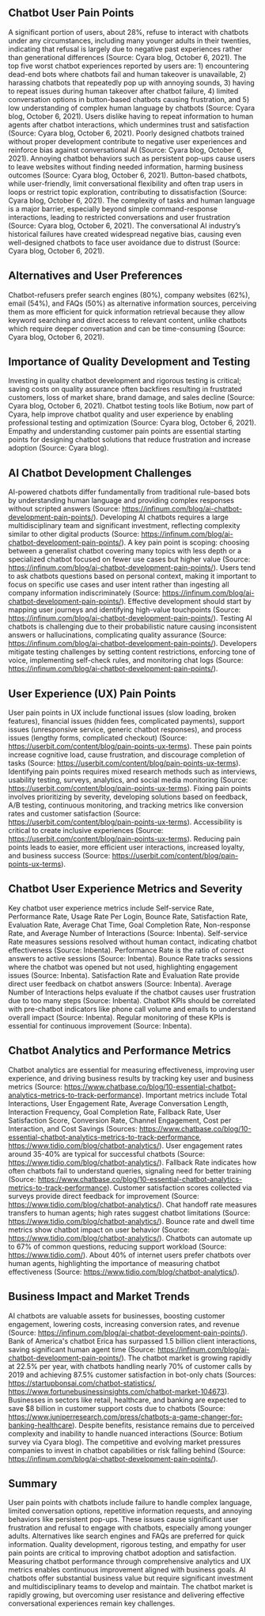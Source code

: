 ## Chatbot User Pain Points
A significant portion of users, about 28%, refuse to interact with chatbots under any circumstances, including many younger adults in their twenties, indicating that refusal is largely due to negative past experiences rather than generational differences (Source: Cyara blog, October 6, 2021). The top five worst chatbot experiences reported by users are: 1) encountering dead-end bots where chatbots fail and human takeover is unavailable, 2) harassing chatbots that repeatedly pop up with annoying sounds, 3) having to repeat issues during human takeover after chatbot failure, 4) limited conversation options in button-based chatbots causing frustration, and 5) low understanding of complex human language by chatbots (Source: Cyara blog, October 6, 2021). Users dislike having to repeat information to human agents after chatbot interactions, which undermines trust and satisfaction (Source: Cyara blog, October 6, 2021). Poorly designed chatbots trained without proper development contribute to negative user experiences and reinforce bias against conversational AI (Source: Cyara blog, October 6, 2021). Annoying chatbot behaviors such as persistent pop-ups cause users to leave websites without finding needed information, harming business outcomes (Source: Cyara blog, October 6, 2021). Button-based chatbots, while user-friendly, limit conversational flexibility and often trap users in loops or restrict topic exploration, contributing to dissatisfaction (Source: Cyara blog, October 6, 2021). The complexity of tasks and human language is a major barrier, especially beyond simple command-response interactions, leading to restricted conversations and user frustration (Source: Cyara blog, October 6, 2021). The conversational AI industry’s historical failures have created widespread negative bias, causing even well-designed chatbots to face user avoidance due to distrust (Source: Cyara blog, October 6, 2021).

## Alternatives and User Preferences
Chatbot-refusers prefer search engines (80%), company websites (62%), email (54%), and FAQs (50%) as alternative information sources, perceiving them as more efficient for quick information retrieval because they allow keyword searching and direct access to relevant content, unlike chatbots which require deeper conversation and can be time-consuming (Source: Cyara blog, October 6, 2021).

## Importance of Quality Development and Testing
Investing in quality chatbot development and rigorous testing is critical; saving costs on quality assurance often backfires resulting in frustrated customers, loss of market share, brand damage, and sales decline (Source: Cyara blog, October 6, 2021). Chatbot testing tools like Botium, now part of Cyara, help improve chatbot quality and user experience by enabling professional testing and optimization (Source: Cyara blog, October 6, 2021). Empathy and understanding customer pain points are essential starting points for designing chatbot solutions that reduce frustration and increase adoption (Source: Cyara blog).

## AI Chatbot Development Challenges
AI-powered chatbots differ fundamentally from traditional rule-based bots by understanding human language and providing complex responses without scripted answers (Source: https://infinum.com/blog/ai-chatbot-development-pain-points/). Developing AI chatbots requires a large multidisciplinary team and significant investment, reflecting complexity similar to other digital products (Source: https://infinum.com/blog/ai-chatbot-development-pain-points/). A key pain point is scoping: choosing between a generalist chatbot covering many topics with less depth or a specialized chatbot focused on fewer use cases but higher value (Source: https://infinum.com/blog/ai-chatbot-development-pain-points/). Users tend to ask chatbots questions based on personal context, making it important to focus on specific use cases and user intent rather than ingesting all company information indiscriminately (Source: https://infinum.com/blog/ai-chatbot-development-pain-points/). Effective development should start by mapping user journeys and identifying high-value touchpoints (Source: https://infinum.com/blog/ai-chatbot-development-pain-points/). Testing AI chatbots is challenging due to their probabilistic nature causing inconsistent answers or hallucinations, complicating quality assurance (Source: https://infinum.com/blog/ai-chatbot-development-pain-points/). Developers mitigate testing challenges by setting content restrictions, enforcing tone of voice, implementing self-check rules, and monitoring chat logs (Source: https://infinum.com/blog/ai-chatbot-development-pain-points/).

## User Experience (UX) Pain Points
User pain points in UX include functional issues (slow loading, broken features), financial issues (hidden fees, complicated payments), support issues (unresponsive service, generic chatbot responses), and process issues (lengthy forms, complicated checkout) (Source: https://userbit.com/content/blog/pain-points-ux-terms). These pain points increase cognitive load, cause frustration, and discourage completion of tasks (Source: https://userbit.com/content/blog/pain-points-ux-terms). Identifying pain points requires mixed research methods such as interviews, usability testing, surveys, analytics, and social media monitoring (Source: https://userbit.com/content/blog/pain-points-ux-terms). Fixing pain points involves prioritizing by severity, developing solutions based on feedback, A/B testing, continuous monitoring, and tracking metrics like conversion rates and customer satisfaction (Source: https://userbit.com/content/blog/pain-points-ux-terms). Accessibility is critical to create inclusive experiences (Source: https://userbit.com/content/blog/pain-points-ux-terms). Reducing pain points leads to easier, more efficient user interactions, increased loyalty, and business success (Source: https://userbit.com/content/blog/pain-points-ux-terms).

## Chatbot User Experience Metrics and Severity
Key chatbot user experience metrics include Self-service Rate, Performance Rate, Usage Rate Per Login, Bounce Rate, Satisfaction Rate, Evaluation Rate, Average Chat Time, Goal Completion Rate, Non-response Rate, and Average Number of Interactions (Source: Inbenta). Self-service Rate measures sessions resolved without human contact, indicating chatbot effectiveness (Source: Inbenta). Performance Rate is the ratio of correct answers to active sessions (Source: Inbenta). Bounce Rate tracks sessions where the chatbot was opened but not used, highlighting engagement issues (Source: Inbenta). Satisfaction Rate and Evaluation Rate provide direct user feedback on chatbot answers (Source: Inbenta). Average Number of Interactions helps evaluate if the chatbot causes user frustration due to too many steps (Source: Inbenta). Chatbot KPIs should be correlated with pre-chatbot indicators like phone call volume and emails to understand overall impact (Source: Inbenta). Regular monitoring of these KPIs is essential for continuous improvement (Source: Inbenta).

## Chatbot Analytics and Performance Metrics
Chatbot analytics are essential for measuring effectiveness, improving user experience, and driving business results by tracking key user and business metrics (Source: https://www.chatbase.co/blog/10-essential-chatbot-analytics-metrics-to-track-performance). Important metrics include Total Interactions, User Engagement Rate, Average Conversation Length, Interaction Frequency, Goal Completion Rate, Fallback Rate, User Satisfaction Score, Conversion Rate, Channel Engagement, Cost per Interaction, and Cost Savings (Sources: https://www.chatbase.co/blog/10-essential-chatbot-analytics-metrics-to-track-performance, https://www.tidio.com/blog/chatbot-analytics/). User engagement rates around 35-40% are typical for successful chatbots (Source: https://www.tidio.com/blog/chatbot-analytics/). Fallback Rate indicates how often chatbots fail to understand queries, signaling need for better training (Source: https://www.chatbase.co/blog/10-essential-chatbot-analytics-metrics-to-track-performance). Customer satisfaction scores collected via surveys provide direct feedback for improvement (Source: https://www.tidio.com/blog/chatbot-analytics/). Chat handoff rate measures transfers to human agents; high rates suggest chatbot limitations (Source: https://www.tidio.com/blog/chatbot-analytics/). Bounce rate and dwell time metrics show chatbot impact on user behavior (Source: https://www.tidio.com/blog/chatbot-analytics/). Chatbots can automate up to 67% of common questions, reducing support workload (Source: https://www.tidio.com/). About 40% of internet users prefer chatbots over human agents, highlighting the importance of measuring chatbot effectiveness (Source: https://www.tidio.com/blog/chatbot-analytics/).

## Business Impact and Market Trends
AI chatbots are valuable assets for businesses, boosting customer engagement, lowering costs, increasing conversion rates, and revenue (Source: https://infinum.com/blog/ai-chatbot-development-pain-points/). Bank of America's chatbot Erica has surpassed 1.5 billion client interactions, saving significant human agent time (Source: https://infinum.com/blog/ai-chatbot-development-pain-points/). The chatbot market is growing rapidly at 22.5% per year, with chatbots handling nearly 70% of customer calls by 2019 and achieving 87.5% customer satisfaction in bot-only chats (Sources: https://startupbonsai.com/chatbot-statistics/, https://www.fortunebusinessinsights.com/chatbot-market-104673). Businesses in sectors like retail, healthcare, and banking are expected to save $8 billion in customer support costs due to chatbots (Source: https://www.juniperresearch.com/press/chatbots-a-game-changer-for-banking-healthcare). Despite benefits, resistance remains due to perceived complexity and inability to handle nuanced interactions (Source: Botium survey via Cyara blog). The competitive and evolving market pressures companies to invest in chatbot capabilities or risk falling behind (Source: https://infinum.com/blog/ai-chatbot-development-pain-points/).

## Summary
User pain points with chatbots include failure to handle complex language, limited conversation options, repetitive information requests, and annoying behaviors like persistent pop-ups. These issues cause significant user frustration and refusal to engage with chatbots, especially among younger adults. Alternatives like search engines and FAQs are preferred for quick information. Quality development, rigorous testing, and empathy for user pain points are critical to improving chatbot adoption and satisfaction. Measuring chatbot performance through comprehensive analytics and UX metrics enables continuous improvement aligned with business goals. AI chatbots offer substantial business value but require significant investment and multidisciplinary teams to develop and maintain. The chatbot market is rapidly growing, but overcoming user resistance and delivering effective conversational experiences remain key challenges.